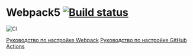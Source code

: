 # Webpack5 [![Build status](https://ci.appveyor.com/api/projects/status/s2vmloidc0n9b06t?svg=true)](https://ci.appveyor.com/project/bas27/fpyahj-env-new)

![CI](https://github.com/bas27/fpyahj-env-new/actions/workflows/web.yml/badge.svg)

[Руководство по настройке Webpack](https://webpack.js.org/guides/)
[Руководство по настройке GitHub Actions](https://docs.github.com/en/actions/quickstart)
